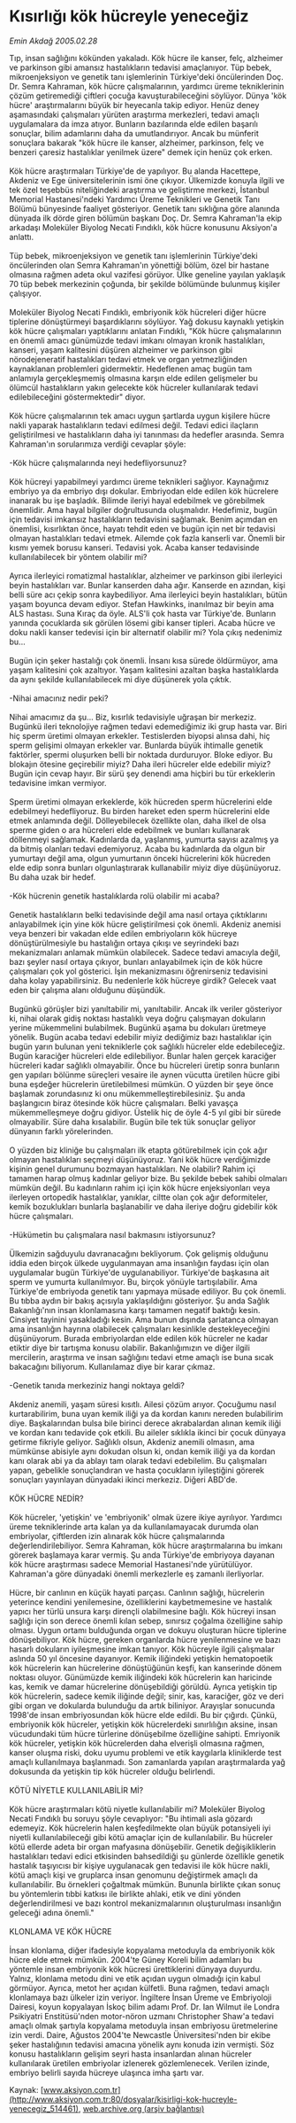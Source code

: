 # Kısırlığı kök hücreyle yeneceğiz

*Emin Akdağ 2005.02.28*

<div class="pNewsDetailMainContent" itemprop="articleBody">
 Tıp, insan sağlığını kökünden yakaladı. Kök hücre ile kanser, felç, alzheimer ve parkinson gibi amansız hastalıkların tedavisi amaçlanıyor. Tüp bebek, mikroenjeksiyon ve genetik tanı işlemlerinin Türkiye'deki öncülerinden Doç. Dr. Semra Kahraman, kök hücre çalışmalarının, yardımcı üreme tekniklerinin çözüm getiremediği çiftleri çocuğa kavuşturabileceğini söylüyor. Dünya 'kök hücre' araştırmalarını büyük bir heyecanla takip ediyor. Henüz deney aşamasındaki çalışmaları yürüten araştırma merkezleri, tedavi amaçlı uygulamalara da imza atıyor. Bunların bazılarında elde edilen başarılı sonuçlar, bilim adamlarını daha da umutlandırıyor. Ancak bu münferit sonuçlara bakarak "kök hücre ile kanser, alzheimer, parkinson, felç ve benzeri çaresiz hastalıklar yenilmek üzere" demek için henüz çok erken.
 <br/>
 <br/>
 Kök hücre araştırmaları Türkiye'de de yapılıyor. Bu alanda Hacettepe, Akdeniz ve Ege üniversitelerinin ismi öne çıkıyor. Ülkemizde konuyla ilgili ve tek özel teşebbüs niteliğindeki araştırma ve geliştirme merkezi, İstanbul Memorial Hastanesi'ndeki Yardımcı Üreme Teknikleri ve Genetik Tanı Bölümü bünyesinde faaliyet gösteriyor. Genetik tanı sıklığına göre alanında dünyada ilk dörde giren bölümün başkanı Doç. Dr. Semra Kahraman'la ekip arkadaşı Moleküler Biyolog Necati Fındıklı, kök hücre konusunu Aksiyon'a anlattı.
 <br/>
 <br/>
 Tüp bebek, mikroenjeksiyon ve genetik tanı işlemlerinin Türkiye'deki öncülerinden olan Semra Kahraman'ın yönettiği bölüm, özel bir hastane olmasına rağmen adeta okul vazifesi görüyor. Ülke geneline yayılan yaklaşık 70 tüp bebek merkezinin çoğunda, bir şekilde bölümünde bulunmuş kişiler çalışıyor.
 <br/>
 <br/>
 Moleküler Biyolog Necati Fındıklı, embriyonik kök hücreleri diğer hücre tiplerine dönüştürmeyi başardıklarını söylüyor. Yağ dokusu kaynaklı yetişkin kök hücre çalışmaları yaptıklarını anlatan Fındıklı, "Kök hücre çalışmalarının en önemli amacı günümüzde tedavi imkanı olmayan kronik hastalıkları, kanseri, yaşam kalitesini düşüren alzheimer ve parkinson gibi nörodejeneratif hastalıkları tedavi etmek ve organ yetmezliğinden kaynaklanan problemleri gidermektir. Hedeflenen amaç bugün tam anlamıyla gerçekleşmemiş olmasına karşın elde edilen gelişmeler bu ölümcül hastalıkların yakın gelecekte kök hücreler kullanılarak tedavi edilebileceğini göstermektedir" diyor.
 <br/>
 <br/>
 Kök hücre çalışmalarının tek amacı uygun şartlarda uygun kişilere hücre nakli yaparak hastalıkların tedavi edilmesi değil. Tedavi edici ilaçların geliştirilmesi ve hastalıkların daha iyi tanınması da hedefler arasında. Semra Kahraman'ın sorularımıza verdiği cevaplar şöyle:
 <br/>
 <br/>
 -Kök hücre çalışmalarında neyi hedefliyorsunuz?
 <br/>
 <br/>
 Kök hücreyi yapabilmeyi yardımcı üreme teknikleri sağlıyor. Kaynağımız embriyo ya da embriyo dışı dokular. Embriyodan elde edilen kök hücrelere inanarak bu işe başladık. Bilimde ileriyi hayal edebilmek ve görebilmek önemlidir. Ama hayal bilgiler doğrultusunda oluşmalıdır. Hedefimiz, bugün için tedavisi imkansız hastalıkların tedavisini sağlamak. Benim açımdan en önemlisi, kısırlıktan önce, hayatı tehdit eden ve bugün için net bir tedavisi olmayan hastalıkları tedavi etmek. Ailemde çok fazla kanserli var. Önemli bir kısmı yemek borusu kanseri. Tedavisi yok. Acaba kanser tedavisinde kullanılabilecek bir yöntem olabilir mi?
 <br/>
 <br/>
 Ayrıca ilerleyici romatizmal hastalıklar, alzheimer ve parkinson gibi ilerleyici beyin hastalıkları var. Bunlar kanserden daha ağır. Kanserde en azından, kişi belli süre acı çekip sonra kaybediliyor. Ama ilerleyici beyin hastalıkları, bütün yaşam boyunca devam ediyor. Stefan Hawkinks, inanılmaz bir beyin ama ALS hastası. Suna Kıraç da öyle. ALS'li çok hasta var Türkiye'de. Bunların yanında çocuklarda sık görülen lösemi gibi kanser tipleri. Acaba hücre ve doku nakli kanser tedevisi için bir alternatif olabilir mi? Yola çıkış nedenimiz bu...
 <br/>
 <br/>
 Bugün için şeker hastalığı çok önemli. İnsanı kısa sürede öldürmüyor, ama yaşam kalitesini çok azaltıyor. Yaşam kalitesini azaltan başka hastalıklarda da aynı şekilde kullanılabilecek mi diye düşünerek yola çıktık.
 <br/>
 <br/>
 -Nihai amacınız nedir peki?
 <br/>
 <br/>
 Nihai amacımız da şu... Biz, kısırlık tedavisiyle uğraşan bir merkeziz. Bugünkü ileri teknolojiye rağmen tedavi edemediğimiz iki grup hasta var. Biri hiç sperm üretimi olmayan erkekler. Testislerden biyopsi alınsa dahi, hiç sperm gelişimi olmayan erkekler var. Bunlarda büyük ihtimalle genetik faktörler, spermi oluşurken belli bir noktada durduruyor. Bloke ediyor. Bu blokajın ötesine geçirebilir miyiz? Daha ileri hücreler elde edebilir miyiz? Bugün için cevap hayır. Bir sürü şey denendi ama hiçbiri bu tür erkeklerin tedavisine imkan vermiyor.
 <br/>
 <br/>
 Sperm üretimi olmayan erkeklerde, kök hücreden sperm hücrelerini elde edebilmeyi hedefliyoruz. Bu birden hareket eden sperm hücrelerini elde etmek anlamında değil. Dölleyebilecek özellikte olan, daha ilkel de olsa sperme giden o ara hücreleri elde edebilmek ve bunları kullanarak döllenmeyi sağlamak. Kadınlarda da, yaşlanmış, yumurta sayısı azalmış ya da bitmiş olanları tedavi edemiyoruz. Acaba bu kadınlarda da olgun bir yumurtayı değil ama, olgun yumurtanın önceki hücrelerini kök hücreden elde edip sonra bunları olgunlaştırarak kullanabilir miyiz diye düşünüyoruz. Bu daha uzak bir hedef.
 <br/>
 <br/>
 -Kök hücrenin genetik hastalıklarda rolü olabilir mi acaba?
 <br/>
 <br/>
 Genetik hastalıkların belki tedavisinde değil ama nasıl ortaya çıktıklarını anlayabilmek için yine kök hücre geliştirilmesi çok önemli. Akdeniz anemisi veya benzeri bir vakadan elde edilen embriyoların kök hücreye dönüştürülmesiyle bu hastalığın ortaya çıkışı ve seyrindeki bazı mekanizmaları anlamak mümkün olabilecek. Sadece tedavi amacıyla değil, bazı şeyler nasıl ortaya çıkıyor, bunları anlayabilmek için de kök hücre çalışmaları çok yol gösterici. İşin mekanizmasını öğrenirseniz tedavisini daha kolay yapabilirsiniz. Bu nedenlerle kök hücreye girdik? Gelecek vaat eden bir çalışma alanı olduğunu düşündük.
 <br/>
 <br/>
 Bugünkü görüşler bizi yanıltabilir mi, yanıltabilir. Ancak ilk veriler gösteriyor ki, nihai olarak gidiş noktası hastalıklı veya doğru çalışmayan dokuların yerine mükemmelini bulabilmek. Bugünkü aşama bu dokuları üretmeye yönelik. Bugün acaba tedavi edebilir miyiz dediğimiz bazı hastalıklar için bugün yarın bulunan yeni tekniklerle çok sağlıklı hücreler elde edebileceğiz. Bugün karaciğer hücreleri elde edilebiliyor. Bunlar halen gerçek karaciğer hücreleri kadar sağlıklı olmayabilir. Önce bu hücreleri üretip sonra bunların gen yapıları bölünme süreçleri vesaire ile aynen vücutta üretilen hücre gibi buna eşdeğer hücrelerin üretilebilmesi mümkün. O yüzden bir şeye önce başlamak zorundasınız ki onu mükemmelleştirebilesiniz. Şu anda başlangıcın biraz ötesinde kök hücre çalışmaları. Belki yavaşça mükemmelleşmeye doğru gidiyor. Üstelik hiç de öyle 4-5 yıl gibi bir sürede olmayabilir. Süre daha kısalabilir. Bugün bile tek tük sonuçlar geliyor dünyanın farklı yörelerinden.
 <br/>
 <br/>
 O yüzden biz kliniğe bu çalışmaları ilk etapta götürebilmek için çok ağır olmayan hastalıkları seçmeyi düşünüyoruz. Yani kök hücre verdiğimizde kişinin genel durumunu bozmayan hastalıkları. Ne olabilir? Rahim içi tamamen harap olmuş kadınlar geliyor bize. Bu şekilde bebek sahibi olmaları mümkün değil. Bu kadınların rahim içi için kök hücre enjeksiyonları veya ilerleyen ortopedik hastalıklar, yanıklar, ciltte olan çok ağır deformiteler, kemik bozuklukları bunlarla başlanabilir ve daha ileriye doğru gidebilir kök hücre çalışmaları.
 <br/>
 <br/>
 -Hükümetin bu çalışmalara nasıl bakmasını istiyorsunuz?
 <br/>
 <br/>
 Ülkemizin sağduyulu davranacağını bekliyorum. Çok gelişmiş olduğunu iddia eden birçok ülkede uygulanmayan ama insanlığın faydası için olan uygulamalar bugün Türkiye'de uygulanabiliyor. Türkiye'de başkasına ait sperm ve yumurta kullanılmıyor. Bu, birçok yönüyle tartışılabilir. Ama Türkiye'de embriyoda genetik tanı yapmaya müsade ediliyor. Bu çok önemli. Bu tıbba aydın bir bakış açısıyla yaklaşıldığını gösteriyor. Şu anda Sağlık Bakanlığı'nın insan klonlamasına karşı tamamen negatif baktığı kesin. Cinsiyet tayinini yasakladığı kesin. Ama bunun dışında şarlatanca olmayan ama insanlığın hayrına olabilecek çalışmaları kesinlikle destekleyeceğini düşünüyorum. Burada embriyolardan elde edilen kök hücreler ne kadar etiktir diye bir tartışma konusu olabilir. Bakanlığımızın ve diğer ilgili mercilerin, araştırma ve insan sağlığını tedavi etme amaçlı ise buna sıcak bakacağını biliyorum. Kullanılamaz diye bir karar çıkmaz.
 <br/>
 <br/>
 -Genetik tanıda merkeziniz hangi noktaya geldi?
 <br/>
 <br/>
 Akdeniz anemili, yaşam süresi kısıtlı. Ailesi çözüm arıyor. Çocuğumu nasıl kurtarabilirim, buna uyan kemik iliği ya da kordan kanını nereden bulabilirim diye. Başkalarından bulsa bile birinci derece akrabalardan alınan kemik iliği ve kordan kanı tedavide çok etkili. Bu aileler sıklıkla ikinci bir çocuk dünyaya getirme fikriyle geliyor. Sağlıklı olsun, Akdeniz anemili olmasın, ama mümkünse abisiyle aynı dokudan olsun ki, ondan kemik iliği ya da kordan kanı olarak abi ya da ablayı tam olarak tedavi edebilelim. Bu çalışmaları yapan, gebelikle sonuçlandıran ve hasta çocukların iyileştiğini görerek sonuçları yayınlayan dünyadaki ikinci merkeziz. Diğeri ABD'de.
 <br/>
 <br/>
 KÖK HÜCRE NEDİR?
 <br/>
 <br/>
 Kök hücreler, 'yetişkin' ve 'embriyonik' olmak üzere ikiye ayrılıyor. Yardımcı üreme tekniklerinde arta kalan ya da kullanılamayacak durumda olan embriyolar, çiftlerden izin alınarak kök hücre çalışmalarında değerlendirilebiliyor. Semra Kahraman, kök hücre araştırmalarına bu imkanı görerek başlamaya karar vermiş. Şu anda Türkiye'de embriyoya dayanan kök hücre araştırması sadece Memorial Hastanesi'nde yürütülüyor. Kahraman'a göre dünyadaki önemli merkezlerle eş zamanlı ilerliyorlar.
 <br/>
 <br/>
 Hücre, bir canlının en küçük hayati parçası. Canlının sağlığı, hücrelerin yeterince kendini yenilemesine, özelliklerini kaybetmemesine ve hastalık yapıcı her türlü unsura karşı dirençli olabilmesine bağlı. Kök hücreyi insan sağlığı için son derece önemli kılan sebep, sınırsız çoğalma özelliğine sahip olması. Uygun ortamı bulduğunda organ ve dokuyu oluşturan hücre tiplerine dönüşebiliyor. Kök hücre, gereken organlarda hücre yenilenmesine ve bazı hasarlı dokuların iyileşmesine imkan tanıyor. Kök hücreyle ilgili çalışmalar aslında 50 yıl öncesine dayanıyor. Kemik iliğindeki yetişkin hematopoetik kök hücrelerin kan hücrelerine dönüştüğünün keşfi, kan kanserinde dönem noktası oluyor. Günümüzde kemik iliğindeki kök hücrelerin kan haricinde kas, kemik ve damar hücrelerine dönüşebildiği görüldü. Ayrıca yetişkin tip kök hücrelerin, sadece kemik iliğinde değil; sinir, kas, karaciğer, göz ve deri gibi organ ve dokularda bulunduğu da artık biliniyor. Arayışlar sonucunda 1998'de insan embriyosundan kök hücre elde edildi. Bu bir çığırdı. Çünkü, embriyonik kök hücreler, yetişkin kök hücrelerdeki sınırlılığın aksine, insan vücudundaki tüm hücre türlerine dönüşebilme özelliğine sahipti. Emriyonik kök hücreler, yetişkin kök hücrelerden daha elverişli olmasına rağmen, kanser oluşma riski, doku uyumu problemi ve etik kaygılarla kliniklerde test amaçlı kullanılmaya başlanmadı. Son zamanlarda yapılan araştırmalarda yağ dokusunda da yetişkin tip kök hücreler olduğu belirlendi.
 <br/>
 <br/>
 KÖTÜ NİYETLE KULLANILABİLİR Mİ?
 <br/>
 <br/>
 Kök hücre araştırmaları kötü niyetle kullanılabilir mi? Moleküler Biyolog Necati Fındıklı bu soruyu şöyle cevaplıyor: "Bu ihtimali asla gözardı edemeyiz. Kök hücrelerin halen keşfedilmekte olan büyük potansiyeli iyi niyetli kullanılabileceği gibi kötü amaçlar için de kullanılabilir. Bu hücreler kötü ellerde adeta bir organ mafyasına dönüşebilir. Genetik değişikliklerin hastalıkları tedavi edici etkisinden bahsedildiği şu günlerde özellikle genetik hastalık taşıyıcısı bir kişiye uygulanacak gen tedavisi ile kök hücre nakli, kötü amaçlı kişi ve gruplarca insan genomunu değiştirmek amaçlı da kullanılabilir. Bu örnekleri çoğaltmak mümkün. Bununla birlikte çıkan sonuç bu yöntemlerin tıbbi katkısı ile birlikte ahlaki, etik ve dini yönden değerlendirilmesi ve bazı kontrol mekanizmalarının oluşturulması insanlığın geleceği adına önemli."
 <br/>
 <br/>
 KLONLAMA VE KÖK HÜCRE
 <br/>
 <br/>
 İnsan klonlama, diğer ifadesiyle kopyalama metoduyla da embriyonik kök hücre elde etmek mümkün. 2004'te Güney Koreli bilim adamları bu yöntemle insan embriyonik kök hücresi ürettiklerini dünyaya duyurdu. Yalnız, klonlama metodu dini ve etik açıdan uygun olmadığı için kabul görmüyor. Ayrıca, metot her açıdan  külfetli. Buna rağmen, tedavi amaçlı klonlamaya bazı ülkeler izin veriyor. İngiltere İnsan Üreme ve Embriyoloji Dairesi, koyun kopyalayan İskoç bilim adamı Prof. Dr. Ian Wilmut ile Londra Psikiyatri Enstitüsü'nden motor-nöron uzmanı Christopher Shaw'a tedavi amaçlı olmak şartıyla kopyalama metoduyla insan embriyosu üretmelerine izin verdi. Daire, Ağustos 2004'te Newcastle Üniversitesi'nden bir ekibe şeker hastalığının tedavisi amacına yönelik aynı konuda izin vermişti. Söz konusu hastalıkların gelişim seyri hasta insanlardan alınan hücreler kullanılarak üretilen embriyolar izlenerek gözlemlenecek. Verilen izinde, embriyo belirli sayıda hücreye ulaşınca imha şartı var.
 <br/>
</div>


Kaynak: [www.aksiyon.com.tr](http://www.aksiyon.com.tr:80/dosyalar/kisirligi-kok-hucreyle-yenecegiz_514461), [web.archive.org (arşiv bağlantısı)](http://web.archive.org/web/20150614011824/http://www.aksiyon.com.tr:80/dosyalar/kisirligi-kok-hucreyle-yenecegiz_514461)
